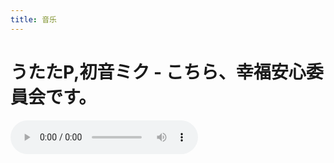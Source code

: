 ```yaml
---
title: 音乐
---
```


# うたたP,初音ミク - こちら、幸福安心委員会です。

<audio controls="controls"> 
<source src="test.mp3" type="audio/mp3" /> 
</audio>